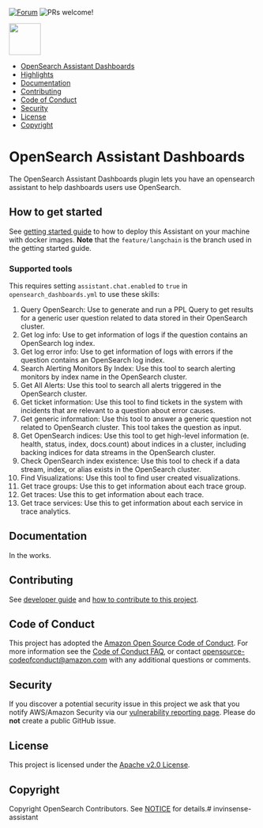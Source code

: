 [![Forum](https://img.shields.io/badge/chat-on%20forums-blue)](https://forum.opensearch.org/t/feedback-opensearch-assistant/16741)
![PRs welcome!](https://img.shields.io/badge/PRs-welcome!-success)

<img src="https://opensearch.org/assets/brand/SVG/Logo/opensearch_logo_default.svg" height="64px"/>

- [OpenSearch Assistant Dashboards](#opensearch-assistant-dashboards)
- [Highlights](#highlights)
- [Documentation](#documentation)
- [Contributing](#contributing)
- [Code of Conduct](#code-of-conduct)
- [Security](#security)
- [License](#license)
- [Copyright](#copyright)

# OpenSearch Assistant Dashboards

The OpenSearch Assistant Dashboards plugin lets you have an opensearch assistant to help dashboards users use OpenSearch.

## How to get started

See [getting started guide](GETTING_STARTED_GUIDE.md) to how to deploy this Assistant on your machine with docker images.
**Note** that the `feature/langchain` is the branch used in the getting started guide.

### Supported tools
This requires setting `assistant.chat.enabled` to `true` in `opensearch_dashboards.yml` to use these skills:
1. Query OpenSearch: Use to generate and run a PPL Query to get results for a generic user question related to data stored in their OpenSearch cluster.
2. Get log info: Use to get information of logs if the question contains an OpenSearch log index.
3. Get log error info: Use to get information of logs with errors if the question contains an OpenSearch log index.
4. Search Alerting Monitors By Index: Use this tool to search alerting monitors by index name in the OpenSearch cluster.
5. Get All Alerts: Use this tool to search all alerts triggered in the OpenSearch cluster.
6. Get ticket information: Use this tool to find tickets in the system with incidents that are relevant to a question about error causes. 
7. Get generic information: Use this tool to answer a generic question not related to OpenSearch cluster. This tool takes the question as input.
8. Get OpenSearch indices: Use this tool to get high-level information (e. health, status, index, docs.count) about indices in a cluster, including backing indices for data streams in the OpenSearch cluster.
9. Check OpenSearch index existence: Use this tool to check if a data stream, index, or alias exists in the OpenSearch cluster.
10. Find Visualizations: Use this tool to find user created visualizations.
11. Get trace groups: Use this to get information about each trace group.
12. Get traces: Use this to get information about each trace. 
13. Get trace services: Use this to get information about each service in trace analytics.

## Documentation

In the works.

## Contributing

See [developer guide](DEVELOPER_GUIDE.md) and [how to contribute to this project](CONTRIBUTING.md).

## Code of Conduct

This project has adopted the [Amazon Open Source Code of Conduct](CODE_OF_CONDUCT.md). For more information see the [Code of Conduct FAQ](https://aws.github.io/code-of-conduct-faq), or contact [opensource-codeofconduct@amazon.com](mailto:opensource-codeofconduct@amazon.com) with any additional questions or comments.

## Security

If you discover a potential security issue in this project we ask that you notify AWS/Amazon Security via our [vulnerability reporting page](http://aws.amazon.com/security/vulnerability-reporting/). Please do **not** create a public GitHub issue.

## License

This project is licensed under the [Apache v2.0 License](LICENSE).

## Copyright

Copyright OpenSearch Contributors. See [NOTICE](NOTICE) for details.# invinsense-assistant
